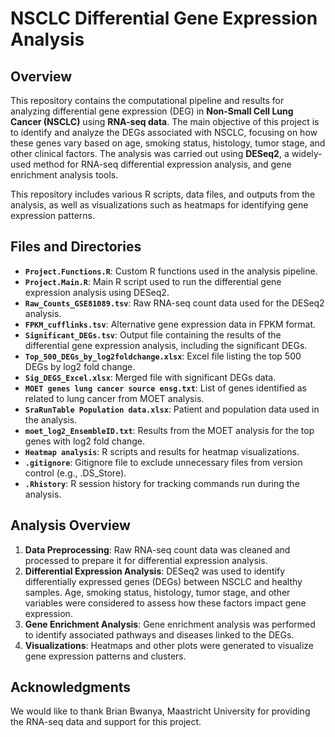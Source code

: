 # NSCLC Differential Gene Expression Analysis

## Overview

This repository contains the computational pipeline and results for analyzing differential gene expression (DEG) in **Non-Small Cell Lung Cancer (NSCLC)** using **RNA-seq data**. The main objective of this project is to identify and analyze the DEGs associated with NSCLC, focusing on how these genes vary based on age, smoking status, histology, tumor stage, and other clinical factors. The analysis was carried out using **DESeq2**, a widely-used method for RNA-seq differential expression analysis, and gene enrichment analysis tools.

This repository includes various R scripts, data files, and outputs from the analysis, as well as visualizations such as heatmaps for identifying gene expression patterns.

## Files and Directories

- **`Project.Functions.R`**: Custom R functions used in the analysis pipeline.
- **`Project.Main.R`**: Main R script used to run the differential gene expression analysis using DESeq2.
- **`Raw_Counts_GSE81089.tsv`**: Raw RNA-seq count data used for the DESeq2 analysis.
- **`FPKM_cufflinks.tsv`**: Alternative gene expression data in FPKM format.
- **`Significant_DEGs.tsv`**: Output file containing the results of the differential gene expression analysis, including the significant DEGs.
- **`Top_500_DEGs_by_log2foldchange.xlsx`**: Excel file listing the top 500 DEGs by log2 fold change.
- **`Sig_DEGS_Excel.xlsx`**: Merged file with significant DEGs data.
- **`MOET genes lung cancer source ensg.txt`**: List of genes identified as related to lung cancer from MOET analysis.
- **`SraRunTable Population data.xlsx`**: Patient and population data used in the analysis.
- **`moet_log2_EnsembleID.txt`**: Results from the MOET analysis for the top genes with log2 fold change.
- **`Heatmap analysis`**: R scripts and results for heatmap visualizations.
- **`.gitignore`**: Gitignore file to exclude unnecessary files from version control (e.g., .DS_Store).
- **`.Rhistory`**: R session history for tracking commands run during the analysis.

## Analysis Overview

1. **Data Preprocessing**: Raw RNA-seq count data was cleaned and processed to prepare it for differential expression analysis.
2. **Differential Expression Analysis**: DESeq2 was used to identify differentially expressed genes (DEGs) between NSCLC and healthy samples. Age, smoking status, histology, tumor stage, and other variables were considered to assess how these factors impact gene expression.
3. **Gene Enrichment Analysis**: Gene enrichment analysis was performed to identify associated pathways and diseases linked to the DEGs.
4. **Visualizations**: Heatmaps and other plots were generated to visualize gene expression patterns and clusters.
  
## Acknowledgments

We would like to thank Brian Bwanya, Maastricht University for providing the RNA-seq data and support for this project.


